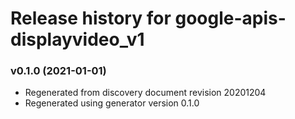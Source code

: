 # Release history for google-apis-displayvideo_v1

### v0.1.0 (2021-01-01)

* Regenerated from discovery document revision 20201204
* Regenerated using generator version 0.1.0

